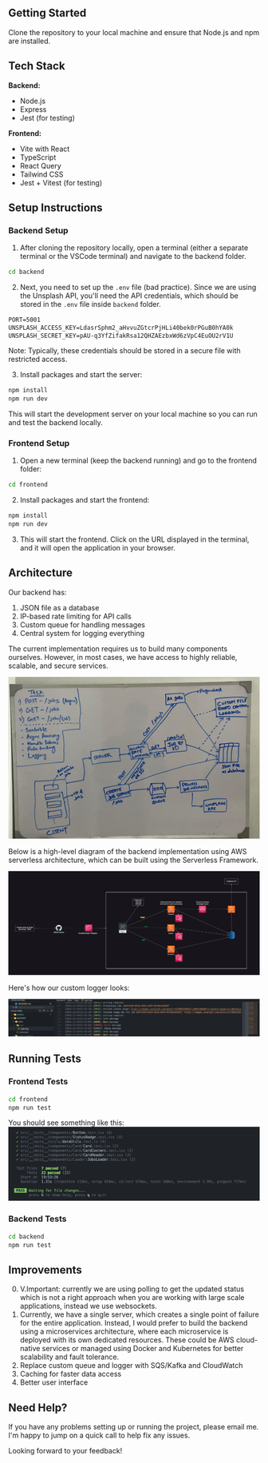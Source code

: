 ## Getting Started

Clone the repository to your local machine and ensure that Node.js and npm are installed.

## Tech Stack

**Backend:**

- Node.js
- Express
- Jest (for testing)

**Frontend:**

- Vite with React
- TypeScript
- React Query
- Tailwind CSS
- Jest + Vitest (for testing)

## Setup Instructions

### Backend Setup

1. After cloning the repository locally, open a terminal (either a separate terminal or the VSCode terminal) and navigate to the backend folder.

```bash
cd backend
```

2. Next, you need to set up the `.env` file (bad practice). Since we are using the Unsplash API, you'll need the API credentials, which should be stored in the `.env` file inside `backend` folder.

```
PORT=5001
UNSPLASH_ACCESS_KEY=LdasrSphm2_aHvvuZGtcrPjHLi40bek0rPGuB0hYA0k
UNSPLASH_SECRET_KEY=pAU-q3YfZifakRsa12QHZAEzbxWd6zVpC4EuOU2rV1U
```

Note: Typically, these credentials should be stored in a secure file with restricted access.

3. Install packages and start the server:

```bash
npm install
npm run dev
```

This will start the development server on your local machine so you can run and test the backend locally.

### Frontend Setup

1. Open a new terminal (keep the backend running) and go to the frontend folder:

```bash
cd frontend
```

2. Install packages and start the frontend:

```bash
npm install
npm run dev
```

3. This will start the frontend. Click on the URL displayed in the terminal, and it will open the application in your browser.

## Architecture

Our backend has:

1. JSON file as a database
2. IP-based rate limiting for API calls
3. Custom queue for handling messages
4. Central system for logging everything

The current implementation requires us to build many components ourselves. However, in most cases, we have access to highly reliable, scalable, and secure services.

![Architecture](./assets/current-backend-architecture.png)

Below is a high-level diagram of the backend implementation using AWS serverless architecture, which can be built using the Serverless Framework.

![AWS Architecture](./assets/aws-architecture.png)

Here's how our custom logger looks:

![Logger](./assets/custom-logger.png)

## Running Tests

### Frontend Tests

```bash
cd frontend
npm run test
```

You should see something like this:
![Frontend Tests](./assets/frontend-tests.png)

### Backend Tests

```bash
cd backend
npm run test
```

## Improvements

0. V.Important: currently we are using polling to get the updated status which is not a right approach when you are working with large scale applications, instead we use websockets.
1. Currently, we have a single server, which creates a single point of failure for the entire application. Instead, I would prefer to build the backend using a microservices architecture, where each microservice is deployed with its own dedicated resources. These could be AWS cloud-native services or managed using Docker and Kubernetes for better scalability and fault tolerance.
2. Replace custom queue and logger with SQS/Kafka and CloudWatch
3. Caching for faster data access
4. Better user interface

## Need Help?

If you have any problems setting up or running the project, please email me. I'm happy to jump on a quick call to help fix any issues.

Looking forward to your feedback!
